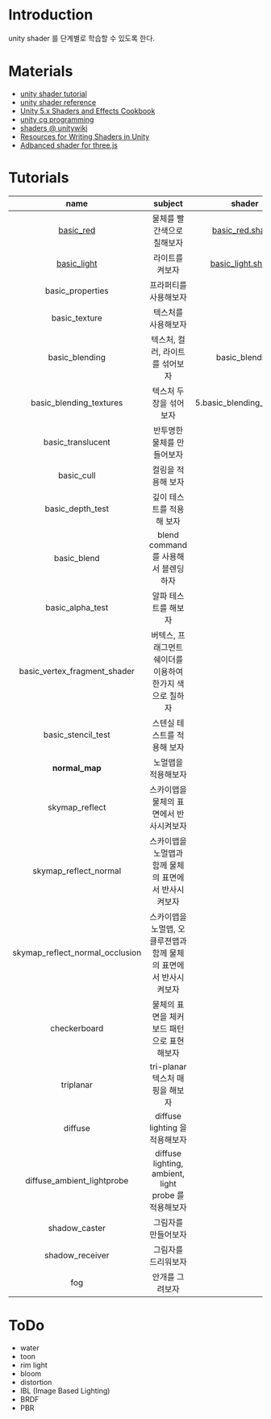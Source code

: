 # Introduction

unity shader 를 단계별로 학습할 수 있도록 한다.

# Materials

* [unity shader tutorial](https://docs.unity3d.com/Manual/Shaders.html)
* [unity shader reference](https://docs.unity3d.com/Manual/SL-Reference.html)
* [Unity 5.x Shaders and Effects Cookbook](https://books.google.co.kr/books?id=-llLDAAAQBAJ&printsec=frontcover&dq=unity3d+5.x+shader+cook+book&hl=ko&sa=X&redir_esc=y#v=onepage&q=unity3d%205.x%20shader%20cook%20book&f=false)
* [unity cg programming](https://en.wikibooks.org/wiki/Cg_Programming/Unity)
* [shaders @ unitywiki](http://wiki.unity3d.com/index.php/Shaders)
* [Resources for Writing Shaders in Unity](https://github.com/VoxelBoy/Resources-for-Writing-Shaders-in-Unity)
* [Adbanced shader for three.js](https://github.com/lo-th/Shader.lab)

# Tutorials

| name | subject | shader |
|:----:|:-----------:|:----:|
| [basic_red](/Assets/Tutorials/basic_red/basic_red.md) | 물체를 빨간색으로 칠해보자 | [basic_red.shader](/Assets/Tutorials/basic_red/basic_red.shader) |
| [basic_light](/Assets/Tutorials/basic_light/basic_light.md) | 라이트를 켜보자 | [basic_light.shader](/Assets/Tutorials/basic_light/basic_light.shader) |
| basic_properties | 프라퍼티를 사용해보자 | |
| basic_texture | 텍스처를 사용해보자 |  |
| basic_blending | 텍스처, 컬러, 라이트를 섞어보자 | basic_blending  |
| basic_blending_textures | 텍스처 두장을 섞어보자 | 5.basic_blending_textures |
| basic_translucent | 반투명한 물체를 만들어보자 |
| basic_cull | 컬링을 적용해 보자 | |
| basic_depth_test | 깊이 테스트를 적용해 보자 | |
| basic_blend | blend command 를 사용해서 블렌딩 하자 | |
| basic_alpha_test | 알파 테스트를 해보자 | |
| basic_vertex_fragment_shader | 버텍스, 프래그먼트 쉐이더를 이용하여 한가지 색으로 칠하자 | |
| basic_stencil_test | 스텐실 테스트를 적용해 보자 | |
| **normal_map** | 노멀맵을 적용해보자 | |
| skymap_reflect | 스카이맵을 물체의 표면에서 반사시켜보자 | |
| skymap_reflect_normal | 스카이맵을 노멀맵과 함께 물체의 표면에서 반사시켜보자 | |
| skymap_reflect_normal_occlusion | 스카이맵을 노멀맵, 오클루젼맵과 함께 물체의 표면에서 반사시켜보자 | |
| checkerboard | 물체의 표면을 체커보드 패턴으로 표현해보자 | |
| triplanar | tri-planar 텍스처 매핑을 해보자 | |
| diffuse | diffuse lighting 을 적용해보자 | |
| diffuse_ambient_lightprobe | diffuse lighting, ambient, light probe 를 적용해보자 | |
| shadow_caster | 그림자를 만들어보자 | |
| shadow_receiver | 그림자를 드리워보자 | |
| fog | 안개를 그려보자 | |

# ToDo

* water
* toon 
* rim light
* bloom
* distortion
* IBL (Image Based Lighting)
* BRDF
* PBR